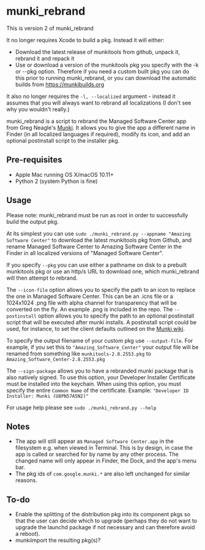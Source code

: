 # munki_rebrand

This is version 2 of munki_rebrand

It no longer requires Xcode to build a pkg. Instead it will either:
 - Download the latest release of munkitools from github, unpack it, rebrand it and repack it
 - Use or download a version of the munkitools pkg you specify with the -k or --pkg option. Therefore if you need a custom built pkg you can do this prior to running munki_rebrand, or you can download the automatic builds from https://munkibuilds.org

It also no longer requires the ```-l, --localized``` argument - instead it assumes that you will always want to rebrand all localizations (I don't see why you wouldn't really.)

munki_rebrand is a script to rebrand the Managed Software Center app from Greg Neagle's [Munki](https://github.com/munki/munki). It allows you to give the app a different name in Finder (in all localized languages if required), modify its icon, and add an optional postinstall script to the installer pkg.

## Pre-requisites
 * Apple Mac running OS X/macOS 10.11+
 * Python 2 (system Python is fine)

## Usage

Please note: munki_rebrand must be run as root in order to successfully build the output pkg.

At its simplest you can use ```sudo ./munki_rebrand.py --appname "Amazing Software Center"``` to download the latest munkitools pkg from Github, and rename Managed Software Center to Amazing Software Center in the Finder in all localized versions of "Managed Software Center".

If you specify ```--pkg``` you can use either a pathname on disk to a prebuilt munkitools pkg or use an http/s URL to download one, which munki_rebrand will then attempt to rebrand.

The ```--icon-file``` option allows you to specify the path to an icon to replace the one in Managed Software Center. This can be an .icns file or a 1024x1024 .png file with alpha channel for transparency that will be converted on the fly. An example .png is included in the repo. The ```--postinstall``` option allows you to specify the path to an optional postinstall script that will be executed after munki installs. A postinstall script could be used, for instance, to set the client defaults outlined on the [Munki wiki](https://github.com/munki/munki/wiki/Preferences).

To specify the output filename of your custom pkg use ```--output-file```. For example, if you set this to ```"Amazing_Software_Center"``` your output file will be renamed from something like ```munkitools-2.8.2553.pkg``` to ```Amazing_Software_Center-2.8.2553.pkg```

The ```--sign-package``` allows you to have a rebranded munki package that is also natively signed. To use this option, your Developer Installer Certificate must be installed into the keychain. When using this option, you must specify the entire ```Common Name``` of the certificate. Example: ```"Developer ID Installer: Munki (U8PN57A5N2)"```

For usage help please see ```sudo ./munki_rebrand.py --help```

## Notes
* The app will still appear as ```Managed Software Center.app``` in the filesystem e.g. when viewed in Terminal. This is by design, in case the app is called or searched for by name by any other process. The changed name will only appear in Finder, the Dock, and the app's menu bar.
* The pkg ids of ```com.google.munki.*``` are also left unchanged for similar reasons.

## To-do
* Enable the splitting of the distribution pkg into its component pkgs so that the user can decide which to upgrade (perhaps they do not want to upgrade the launchd package if not necessary and can therefore avoid a reboot).
* munkiimport the resulting pkg(s)?
